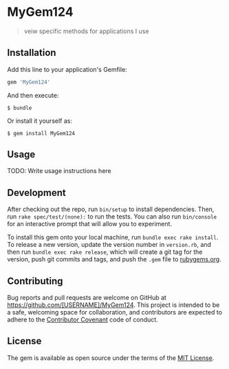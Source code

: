 # MyGem124

> veiw specific methods for applications I use

## Installation

Add this line to your application's Gemfile:

```ruby
gem 'MyGem124'
```

And then execute:

    $ bundle

Or install it yourself as:

    $ gem install MyGem124

## Usage

TODO: Write usage instructions here

## Development

After checking out the repo, run `bin/setup` to install dependencies. Then, run `rake spec/test/(none):` to run the tests. You can also run `bin/console` for an interactive prompt that will allow you to experiment.

To install this gem onto your local machine, run `bundle exec rake install`. To release a new version, update the version number in `version.rb`, and then run `bundle exec rake release`, which will create a git tag for the version, push git commits and tags, and push the `.gem` file to [rubygems.org](https://rubygems.org).

## Contributing

Bug reports and pull requests are welcome on GitHub at https://github.com/[USERNAME]/MyGem124. This project is intended to be a safe, welcoming space for collaboration, and contributors are expected to adhere to the [Contributor Covenant](http://contributor-covenant.org) code of conduct.


## License

The gem is available as open source under the terms of the [MIT License](http://opensource.org/licenses/MIT).

